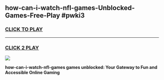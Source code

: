 
## how-can-i-watch-nfl-games-Unblocked-Games-Free-Play #pwki3
<h3>
<a href="https://us.freeplayer.one?title=how-can-i-watch-nfl-games&ref=9M">CLICK TO PLAY</a></h3>
<hr>

<h3>
<a href="https://us.freeplayer.one?title=how-can-i-watch-nfl-games&ref=9M">CLICK 2 PLAY</a>
  
</h3>

<a href="https://us.freeplayer.one?title=how-can-i-watch-nfl-games&ref=9M"><img src="https://clearcache.store/games.png"></a>


**how-can-i-watch-nfl-games games unblocked: Your Gateway to Fun and Accessible Online Gaming**
